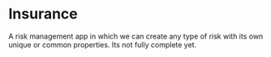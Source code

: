 # Insurance
A risk management app in which we can create any type of risk with its own unique or common properties.
Its not fully complete yet.
